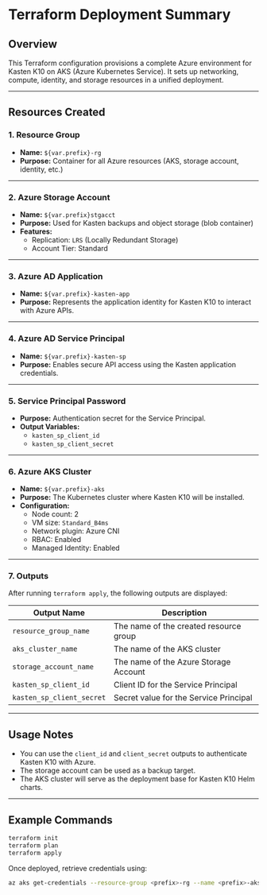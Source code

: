 # Terraform Deployment Summary

## Overview
This Terraform configuration provisions a complete Azure environment for Kasten K10 on AKS (Azure Kubernetes Service). It sets up networking, compute, identity, and storage resources in a unified deployment.

---

## Resources Created

### 1. **Resource Group**
- **Name:** `${var.prefix}-rg`
- **Purpose:** Container for all Azure resources (AKS, storage account, identity, etc.)

---

### 2. **Azure Storage Account**
- **Name:** `${var.prefix}stgacct`
- **Purpose:** Used for Kasten backups and object storage (blob container)
- **Features:**
  - Replication: `LRS` (Locally Redundant Storage)
  - Account Tier: Standard

---

### 3. **Azure AD Application**
- **Name:** `${var.prefix}-kasten-app`
- **Purpose:** Represents the application identity for Kasten K10 to interact with Azure APIs.

---

### 4. **Azure AD Service Principal**
- **Name:** `${var.prefix}-kasten-sp`
- **Purpose:** Enables secure API access using the Kasten application credentials.

---

### 5. **Service Principal Password**
- **Purpose:** Authentication secret for the Service Principal.
- **Output Variables:**
  - `kasten_sp_client_id`
  - `kasten_sp_client_secret`

---

### 6. **Azure AKS Cluster**
- **Name:** `${var.prefix}-aks`
- **Purpose:** The Kubernetes cluster where Kasten K10 will be installed.
- **Configuration:**
  - Node count: 2
  - VM size: `Standard_B4ms`
  - Network plugin: Azure CNI
  - RBAC: Enabled
  - Managed Identity: Enabled

---

### 7. **Outputs**
After running `terraform apply`, the following outputs are displayed:

| Output Name               | Description |
|----------------------------|--------------|
| `resource_group_name`      | The name of the created resource group |
| `aks_cluster_name`         | The name of the AKS cluster |
| `storage_account_name`     | The name of the Azure Storage Account |
| `kasten_sp_client_id`      | Client ID for the Service Principal |
| `kasten_sp_client_secret`  | Secret value for the Service Principal |

---

## Usage Notes
- You can use the `client_id` and `client_secret` outputs to authenticate Kasten K10 with Azure.
- The storage account can be used as a backup target.
- The AKS cluster will serve as the deployment base for Kasten K10 Helm charts.

---

## Example Commands

```bash
terraform init
terraform plan
terraform apply
```

Once deployed, retrieve credentials using:

```bash
az aks get-credentials --resource-group <prefix>-rg --name <prefix>-aks
```
